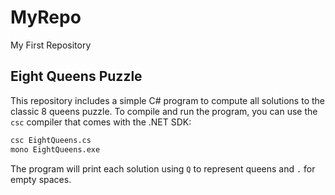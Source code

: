 # MyRepo

My First Repository

## Eight Queens Puzzle

This repository includes a simple C# program to compute all solutions to the classic 8 queens puzzle. To compile and run the program, you can use the `csc` compiler that comes with the .NET SDK:

```bash
csc EightQueens.cs
mono EightQueens.exe
```

The program will print each solution using `Q` to represent queens and `.` for empty spaces.
